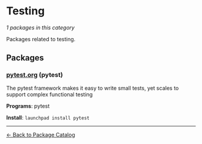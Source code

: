 # Testing

*1 packages in this category*

Packages related to testing.

## Packages

### [pytest.org](../packages/pytestorg.md) (pytest)

The pytest framework makes it easy to write small tests, yet scales to support complex functional testing

**Programs**: pytest

**Install**: `launchpad install pytest`

---

[← Back to Package Catalog](../package-catalog.md)
